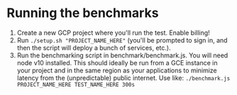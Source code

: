 # Running the benchmarks

1. Create a new GCP project where you'll run the test. Enable billing!
2. Run `./setup.sh "PROJECT_NAME_HERE"` (you'll be prompted to sign in, and then
   the script will deploy a bunch of services, etc.).
3. Run the benchmarking script in benchmark/benchmark.js. You will need node v10 installed. This should ideally be run from a GCE instance in your project and in the same region as your applications to minimize latency from the (unpredictable) public internet. Use like: `./benchmark.js PROJECT_NAME_HERE TEST_NAME_HERE 300s`
